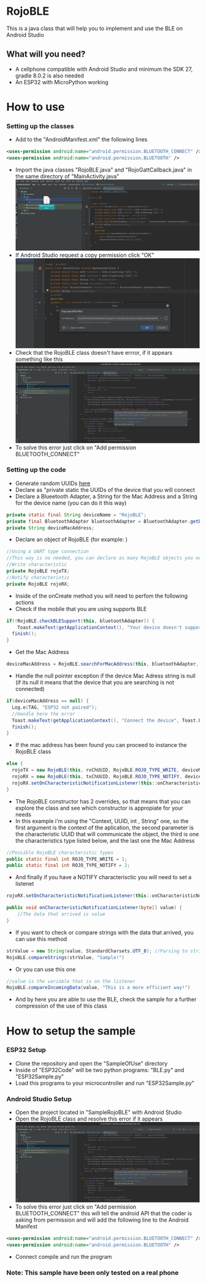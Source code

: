 # RojoBLE
This is a java class that will help you to implement and use the BLE on Android Studio

## What will you need?
- A cellphone compatible with Android Studio and minimum the SDK 27, gradle 8.0.2 is also needed
- An ESP32 with MicroPython working

# How to use
### Setting up the classes
- Add to the "AndroidManifest.xml" the following lines
```xml
<uses-permission android:name="android.permission.BLUETOOTH_CONNECT" />
<uses-permission android:name="android.permission.BLUETOOTH" />
```
- Import  the java classes "RojoBLE.java" and "RojoGattCallback.java" in the same directory of "MainActivity.java"
![Importing Classes.png](./Img/ImportingClasses.png "How to import the java classes")
- If Android Studio request a copy permission click "OK"
![CopyPermission.png](./Img/SelectOk.png "Select OK")
- Check that the RojoBLE class doesn't have errror, if it appears something like this
![PermisionError.png](./Img/PermissionError.png "Error that will appear on the RojoBLE class")
- To solve this error just click on "Add permission BLUETOOTH_CONNECT"

### Setting up the code
- Generate random UUIDs [here](https://www.uuidgenerator.net/)
- Declare as "private static  the UUIDs of the device that you will connect
- Declare a Blueetooth Adapter, a String for the Mac Address and a String for the device name (you can do it this way)
```java
private static final String deviceName = "RojoBLE";  
private final BluetoothAdapter bluetoothAdapter = BluetoothAdapter.getDefaultAdapter();  
private String deviceMacAddress;
```
-  Declare an object of RojoBLE (for example: )
```java
//Using a UART type connection
//This way is no needed, you can declare as many RojoBLE objects you need
//Write characteristic  
private RojoBLE rojoTX;  
//Notify characteristic  
private RojoBLE rojoRX;
```
- Inside of the onCreate method you will need to perfom the following actions
- Check if the mobile that you are using supports BLE
```java
if(!RojoBLE.checkBLESupport(this, bluetoothAdapter)) {  
    Toast.makeText(getApplicationContext(), "Your device doesn't support bluetooth", Toast.LENGTH_LONG).show();  
  finish();  
}
```
- Get the Mac Address 
```java
deviceMacAddress = RojoBLE.searchForMacAddress(this, bluetoothAdapter, deviceName);
```
- Handle the null pointer exception if the device Mac Adress string is null (if its null it means that the device that you are searching is not connected)
```java
if(deviceMacAddress == null) {  
  Log.e(TAG, "ESP32 not paired");  
  //Handle here the error  
  Toast.makeText(getApplicationContext(), "Connect the device", Toast.LENGTH_LONG).show();  
  finish();  
}
```
- If the mac address has been found you can proceed to instance the RojoBLE class
```java
else {  
  rojoTX = new RojoBLE(this, rxChUUID, RojoBLE.ROJO_TYPE_WRITE, deviceMacAddress);  
  rojoRX = new RojoBLE(this, txChUUID, RojoBLE.ROJO_TYPE_NOTIFY, deviceMacAddress);
  rojoRX.setOnCharacteristicNotificationListener(this::onCharacteristicNotificationListener);  
}
```
- The RojoBLE constructor has 2 overrides, so that means that you can explore the class and see which constructor is appropiate for your needs
- In this example i'm using the "Context, UUID, int , String" one, so the first argument is the context of the aplication, the second parameter is the characteristic UUID that will communicate the object, the third is one the characteristics type listed below, and the last one the Mac Address
```java
//Possible RojoBLE characteristic types
public static final int ROJO_TYPE_WRITE = 1;  
public static final int ROJO_TYPE_NOTIFY = 2;
```
- And finally if you have a NOTIFY characterisctic you will need to set a listenet
```java
rojoRX.setOnCharacteristicNotificationListener(this::onCharacteristicNotificationListener);
```

```java
public void onCharacteristicNotificationListener(byte[] value) {
	//The data that arrived is value
}
```
- If you want to check or compare strings with the data that arrived, you can use this method
```java
strValue = new String(value, StandardCharsets.UTF_8); //Parsing to string
RojoBLE.compareStrings(strValue, "Sample!")
```
- Or you can use this one
```java
//value is the variable that is on the listener
RojoBLE.compareIncomingData(value, "This is a more efficient way!")
```
- And by here you are able to use the BLE, check the sample for a further compression of the use of this class
# How to setup the sample
### ESP32 Setup
- Clone the repository and open the "SampleOfUse" directory
- Inside of "ESP32Code" will be two python programs: "BLE.py" and "ESP32Sample.py"
- Load this programs to your microcontroller and run "ESP32Sample.py"
### Android Studio Setup
- Open the project located in "SampleRojoBLE" with Android Studio
- Open the RojoBLE class and resolve this error if it appears
![PermisionError.png](./Img/PermissionError.png "Error that will appear on the RojoBLE class")
- To solve this error just click on "Add permission BLUETOOTH_CONNECT" this will tell the android API that the coder is asking from permission and will add the following line to the Android Manifest
```xml
<uses-permission android:name="android.permission.BLUETOOTH_CONNECT" />
<uses-permission android:name="android.permission.BLUETOOTH" />
```
- Connect compile and run the program
### Note: This sample have been only tested on a real phone
